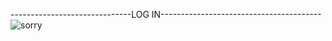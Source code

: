 ------------------------------LOG IN----------------------------------------
<img src="D:\Desktop\Screenshot (105).png" alt="sorry">
